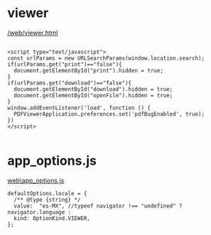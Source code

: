 # viewer
[/web/viewer.html](/web/viewer.html)

```

<script type="text/javascript">
const urlParams = new URLSearchParams(window.location.search);
if(urlParams.get("print")=="false"){
  document.getElementById("print").hidden = true;
}
if(urlParams.get("download")=="false"){
  document.getElementById("download").hidden = true;
  document.getElementById("openFile").hidden = true;
}
window.addEventListener('load', function () {
  PDFViewerApplication.preferences.set('pdfBugEnabled', true);
})
</script>


```

# app_options.js
[web\app_options.js](web\app_options.js)

```
defaultOptions.locale = {
  /** @type {string} */
  value:  "es-MX", //typeof navigator !== "undefined" ? navigator.language :
  kind: OptionKind.VIEWER,
};

```
